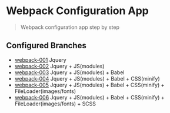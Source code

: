 # Webpack Configuration App
> Webpack configuration app step by step

## Configured Branches
- [webpack-001](https://github.com/dbulan/app-webpack/tree/001-jquery) Jquery
- [webpack-002](https://github.com/dbulan/app-webpack/tree/002-jquery-jsmodules) Jquery + JS(modules)
- [webpack-003](https://github.com/dbulan/app-webpack/tree/003-jquery-jsmodules-babel) Jquery + JS(modules) + Babel
- [webpack-004](https://github.com/dbulan/app-webpack/tree/004-jquery-jsmodules-babel-cssmin) Jquery + JS(modules) + Babel + CSS(minify)
- [webpack-005](https://github.com/dbulan/app-webpack/tree/005-jquery-jsmodules-babel-cssmin-fileloader) Jquery + JS(modules) + Babel + CSS(minify) + FileLoader(images/fonts)
- [webpack-006](https://github.com/dbulan/app-webpack/tree/006-jquery-jsmodules-babel-cssmin-fileloader-scss) Jquery + JS(modules) + Babel + CSS(minify) + FileLoader(images/fonts) + SCSS